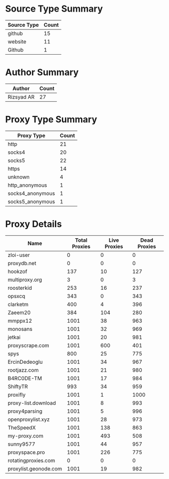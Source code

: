 # Source Type Summary

| Source Type | Count |
|-------------|-------|
| github | 15 |
| website | 11 |
| Github | 1 |


# Author Summary

| Author | Count |
|--------|-------|
| Rizsyad AR | 27 |


# Proxy Type Summary

| Proxy Type | Count |
|------------|-------|
| http | 21 |
| socks4 | 20 |
| socks5 | 22 |
| https | 14 |
| unknown | 4 |
| http_anonymous | 1 |
| socks4_anonymous | 1 |
| socks5_anonymous | 1 |


# Proxy Details

| Name | Total Proxies | Live Proxies | Dead Proxies |
|------|---------------|--------------|---------------|
| zloi-user | 0 | 0 | 0 |
| proxydb.net | 0 | 0 | 0 |
| hookzof | 137 | 10 | 127 |
| multiproxy.org | 3 | 0 | 3 |
| roosterkid | 253 | 16 | 237 |
| opsxcq | 343 | 0 | 343 |
| clarketm | 400 | 4 | 396 |
| Zaeem20 | 384 | 104 | 280 |
| mmppx12 | 1001 | 38 | 963 |
| monosans | 1001 | 32 | 969 |
| jetkai | 1001 | 20 | 981 |
| proxyscrape.com | 1001 | 600 | 401 |
| spys | 800 | 25 | 775 |
| ErcinDedeoglu | 1001 | 34 | 967 |
| rootjazz.com | 1001 | 21 | 980 |
| B4RC0DE-TM | 1001 | 17 | 984 |
| ShiftyTR | 993 | 34 | 959 |
| proxifly | 1001 | 1 | 1000 |
| proxy-list.download | 1001 | 8 | 993 |
| proxy4parsing | 1001 | 5 | 996 |
| openproxylist.xyz | 1001 | 28 | 973 |
| TheSpeedX | 1001 | 138 | 863 |
| my-proxy.com | 1001 | 493 | 508 |
| sunny9577 | 1001 | 44 | 957 |
| proxyspace.pro | 1001 | 226 | 775 |
| rotatingproxies.com | 0 | 0 | 0 |
| proxylist.geonode.com | 1001 | 19 | 982 |
